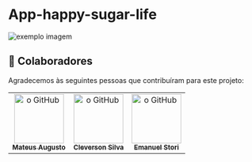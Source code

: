 # App-happy-sugar-life

<img src="https://madeinweb.com.br/wp-content/uploads/2018/04/desenvolver-um-aplicativo-seguro.jpg" alt="exemplo imagem">


## 🤝 Colaboradores

Agradecemos às seguintes pessoas que contribuíram para este projeto:

<table>
  <tr>
    <td align="center">
      <a href="#">
        <img src="https://avatars.githubusercontent.com/u/85250525?v=4" width="100px;" alt="o GitHub"/><br>
        <sub>
          <b>Mateus Augusto</b>
        </sub>
      </a>
    </td>
    <td align="center">
      <a href="#">
        <img src="https://avatars.githubusercontent.com/u/57797754?v=4" width="100px;" alt="o GitHub"/><br>
        <sub>
          <b>Cleverson Silva</b>
        </sub>
      </a>
    </td>
    <td align="center">
      <a href="#">
        <img src="https://avatars.githubusercontent.com/u/63805292?v=4" width="100px;" alt="o GitHub"/><br>
        <sub>
          <b>Emanuel Stori</b>
        </sub>
      </a>
    </td>
  </tr>
</table>
